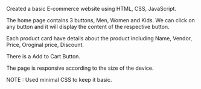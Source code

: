 Created a basic E-commerce website using HTML, CSS, JavaScript.

The home page contains 3 buttons, Men, Women and Kids.
We can click on any button and it will display the content of the respective button.

Each product card have details about the product including Name, Vendor, Price, Oroginal price, Discount.

There is a Add to Cart Button.

The page is responsive according to the size of the device.

NOTE : Used minimal CSS to keep it basic.